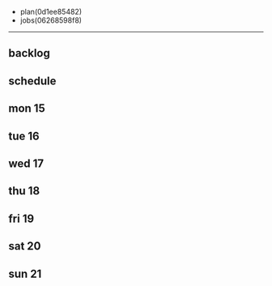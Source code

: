 
- plan(0d1ee85482)
- jobs(06268598f8)
---

## backlog


## schedule
## mon 15
## tue 16
## wed 17
## thu 18
## fri 19
## sat 20
## sun 21
